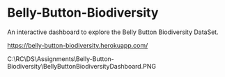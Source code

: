# Belly-Button-Biodiversity

An interactive dashboard to explore the Belly Button Biodiversity DataSet.

https://belly-button-biodiversity.herokuapp.com/

C:\RC\DS\Assignments\Belly-Button-Biodiversity\BellyButtonBiodiversityDashboard.PNG
